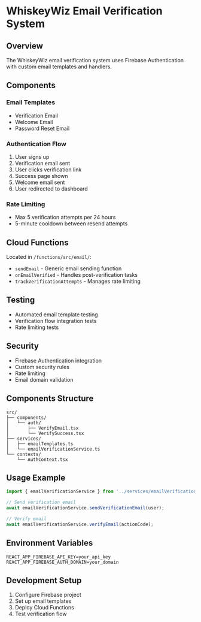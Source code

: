 # WhiskeyWiz Email Verification System

## Overview
The WhiskeyWiz email verification system uses Firebase Authentication with custom email templates and handlers.

## Components

### Email Templates
- Verification Email
- Welcome Email
- Password Reset Email

### Authentication Flow
1. User signs up
2. Verification email sent
3. User clicks verification link
4. Success page shown
5. Welcome email sent
6. User redirected to dashboard

### Rate Limiting
- Max 5 verification attempts per 24 hours
- 5-minute cooldown between resend attempts

## Cloud Functions
Located in `/functions/src/email/`:
- `sendEmail` - Generic email sending function
- `onEmailVerified` - Handles post-verification tasks
- `trackVerificationAttempts` - Manages rate limiting

## Testing
- Automated email template testing
- Verification flow integration tests
- Rate limiting tests

## Security
- Firebase Authentication integration
- Custom security rules
- Rate limiting
- Email domain validation

## Components Structure
```
src/
├── components/
│   └── auth/
│       ├── VerifyEmail.tsx
│       └── VerifySuccess.tsx
├── services/
│   ├── emailTemplates.ts
│   └── emailVerificationService.ts
└── contexts/
    └── AuthContext.tsx
```

## Usage Example
```typescript
import { emailVerificationService } from '../services/emailVerificationService';

// Send verification email
await emailVerificationService.sendVerificationEmail(user);

// Verify email
await emailVerificationService.verifyEmail(actionCode);
```

## Environment Variables
```env
REACT_APP_FIREBASE_API_KEY=your_api_key
REACT_APP_FIREBASE_AUTH_DOMAIN=your_domain
```

## Development Setup
1. Configure Firebase project
2. Set up email templates
3. Deploy Cloud Functions
4. Test verification flow